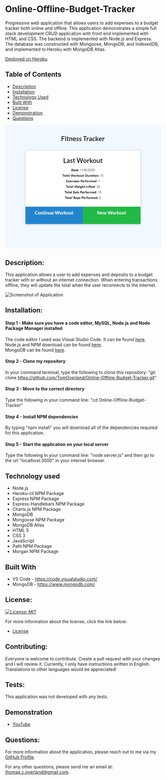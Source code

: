 # Online-Offline-Budget-Tracker
Progressive web application that allows users to add expenses to a budget tracker both online and offline.  This application demonstrates a simple full stack development CRUD application with front end implemented with HTML and CSS.  The backend is implemented with Node.js and Express. The database was constructed with Mongoose, MongoDB, and IndexedDB, and implemented to Heroku with MongoDB Atlas.

[Deployed on Heroku](https://secret-tor-92519.herokuapp.com/).

## Table of Contents

- [Description](#description)
- [Installation](#installation)
- [Technology Used](#technology-used)
- [Built With](#built-with)
- [License](#license)
- [Demonstration](#demonstration)
- [Questions](#questions)

![Screenshot of Application](https://github.com/TomOverland/Workout-Tracker/blob/main/public/assets/Last-Workout.JPG)


## Description:

This application allows a user to add expenses and deposits to a budget tracker with or without an internet connection.  When entering transactions offline, they will update the total when the user reconnects to the internet.

![Screenshot of Application](screenshot-of-application)


## Installation:

#### Step 1 - Make sure you have a code editor, MySQL, Node.js and Node Package Manager installed

The code editor I used was Visual Studio Code. It can be found [here](https://code.visualstudio.com/download).  
Node.js and NPM download can be found [here](https://nodejs.org/en/).  
MongoDB can be found [here](https://www.mongodb.com/try/download/community).

#### Step 2 - Clone my repository

In your command terminal, type the following to clone this repository: "git clone https://github.com/TomOverland/Online-Offline-Budget-Tracker.git"

#### Step 3 - Move to the correct directory

Type the following in your command line: "cd Online-Offline-Budget-Tracker"

#### Step 4 - Install NPM dependencies

By typing "npm install" you will download all of the dependencies required for this application.

#### Step 5 - Start the application on your local server

Type the following in your command line: "node server.js" and then go to the url "localhost:3000" in your internet browser.  

## Technology used
* Node.js
* Heroku-cli NPM Package
* Express NPM Package
* Express-Handlebars NPM Package
* Charts.js NPM Package
* MongoDB
* Mongoose NPM Package
* MongoDB Atlas
* HTML 5
* CSS 3
* JavaScript
* Path NPM Package
* Morgan NPM Package

## Built With
* VS Code - https://code.visualstudio.com/
* MongoDB - https://www.mongodb.com/

## License:

[![License: MIT](https://img.shields.io/badge/License-MIT-yellow.svg)](https://opensource.org/licenses/MIT)

For more information about the license, click the link below:

- [License](https://opensource.org/licenses/)

## Contributing:

Everyone is welcome to contribute. Create a pull request with your changes and I will review it. Currently, I only have instructions written in English. Translations to other languages would be appreciated!

## Tests:

This application was not developed with any tests.

## Demonstration

- [YouTube](youtube-link)

## Questions:

For more information about the application, please reach out to me via my [GitHub Profile](https://github.com/TomOverland).

For any other questions, please send me an email at: thomas.c.overland@gmail.com.

